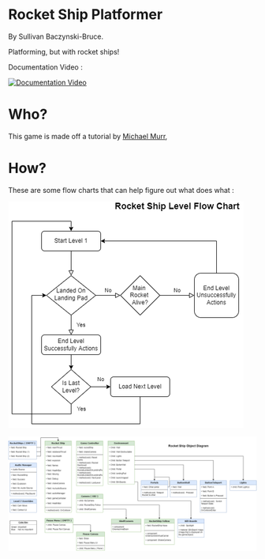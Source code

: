 # Rocket Ship Platformer
 
By Sullivan Baczynski-Bruce.

Platforming, but with rocket ships!

Documentation Video :

[![Documentation Video](https://img.youtube.com/vi/cd5wR_8o1uc/0.jpg)](https://www.youtube.com/watch?v=cd5wR_8o1uc)

# Who?

This game is made off a tutorial by [Michael Murr](https://www.udemy.com/user/michel-murr/), 

# How?

These are some flow charts that can help figure out what does what :

![Level Flow Chart](README_Img/Level-Flow-Chart.png)

![Level Object Diagram](README_Img/Level-Object-Diagram.png)

